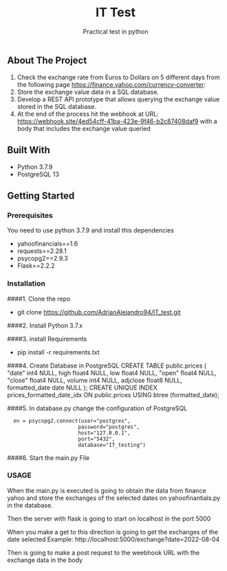 <br/>
<p align="center">
  <h1 align="center">IT Test</h1>

  <p align="center">
    Practical test in python
    <br/>
    <br/>
  </p>
</p>



## About The Project

1. Check the exchange rate from Euros to Dollars on 5 different days from the following page https://finance.yahoo.com/currency-converter:
2. Store the exchange value data in a SQL database.
3. Develop a REST API prototype that allows querying the exchange value stored in the SQL database.
4. At the end of the process hit the webhook at URL: https://webhook.site/4ed54cff-41ba-423e-9f46-b2c87408daf9 with a body that includes the exchange value queried


## Built With

* Python 3.7.9
* PostgreSQL 13



## Getting Started


### Prerequisites

You need to use python 3.7.9 and install this dependencies

* yahoofinancials==1.6
* requests==2.28.1
* psycopg2==2.9.3
* Flask==2.2.2


### Installation

####1. Clone the repo
* git clone https://github.com/AdrianAlejandro94/IT_test.git

####2. Install Python 3.7.x

####3. install Requirements
* pip install -r requirements.txt

####4. Create Database in PostgreSQL
CREATE TABLE public.prices (
	"date" int4 NULL,
	high float4 NULL,
	low float4 NULL,
	"open" float4 NULL,
	"close" float4 NULL,
	volume int4 NULL,
	adjclose float8 NULL,
	formatted_date date NULL
);
CREATE UNIQUE INDEX prices_formatted_date_idx ON public.prices USING btree (formatted_date);


####5. In database.py change the configuration of PostgreSQL 

      on = psycopg2.connect(user="postgres",
                           password="postgres",
                           host="127.0.0.1",
                           port="5432",
                           database="IT_testing")


####6. Start the main.py File


### USAGE

When the main.py is executed is going to obtain the data from finance yahoo
and store the exchanges of the selected dates on yahoofinantials.py in the database.

Then the server with flask is going to start on localhost in the port 5000

When you make a get to this direction is going to get the exchanges of the date selected
Example: http://localhost:5000/exchange?date=2022-08-04

Then is going to make a post request to the weebhook URL with the exchange data in the body